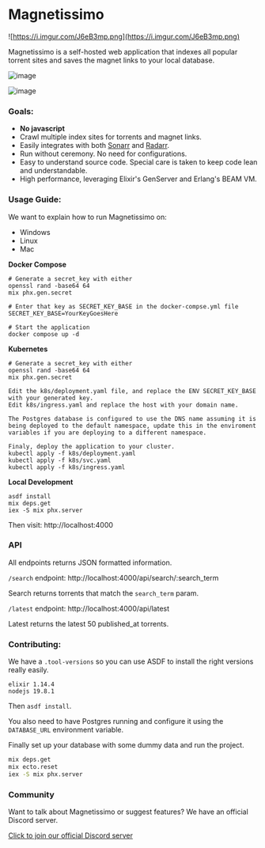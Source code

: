 # Magnetissimo

![https://i.imgur.com/J6eB3mp.png](https://i.imgur.com/J6eB3mp.png)

Magnetissimo is a self-hosted web application that indexes all
popular torrent sites and saves the magnet links to your local
database.

![image](https://user-images.githubusercontent.com/686715/231510383-cc0e8f00-0cf7-4990-8933-4185a69e4f0e.png)

![image](https://user-images.githubusercontent.com/686715/231512138-879737fc-02a9-43d0-a609-292a4fae6b2b.png)

### Goals:

- **No javascript**
- Crawl multiple index sites for torrents and magnet links.
- Easily integrates with both [Sonarr](https://github.com/Sonarr/Sonarr) and [Radarr](https://github.com/Radarr/Radarr).
- Run without ceremony. No need for configurations.
- Easy to understand source code. Special care is taken to keep code lean and understandable.
- High performance, leveraging Elixir's GenServer and Erlang's BEAM VM.

### Usage Guide:

We want to explain how to run Magnetissimo on:

- Windows
- Linux
- Mac

**Docker Compose**

```
# Generate a secret_key with either
openssl rand -base64 64
mix phx.gen.secret

# Enter that key as SECRET_KEY_BASE in the docker-compse.yml file
SECRET_KEY_BASE=YourKeyGoesHere

# Start the application
docker compose up -d
```

**Kubernetes**
```
# Generate a secret_key with either
openssl rand -base64 64
mix phx.gen.secret

Edit the k8s/deployment.yaml file, and replace the ENV SECRET_KEY_BASE with your generated key.
Edit k8s/ingress.yaml and replace the host with your domain name.

The Postgres database is configured to use the DNS name assuming it is being deployed to the default namespace, update this in the enviroment variables if you are deploying to a different namespace.

Finaly, deploy the application to your cluster.
kubectl apply -f k8s/deployment.yaml
kubectl apply -f k8s/svc.yaml
kubectl apply -f k8s/ingress.yaml
```
**Local Development**

```
asdf install
mix deps.get
iex -S mix phx.server
```

Then visit: http://localhost:4000

### API

All endpoints returns JSON formatted information.

`/search` endpoint: http://localhost:4000/api/search/:search_term

Search returns torrents that match the `search_term` param.

`/latest` endpoint: http://localhost:4000/api/latest

Latest returns the latest 50 published_at torrents.

### Contributing:

We have a `.tool-versions` so you can use ASDF to install the right versions
really easily.

```
elixir 1.14.4
nodejs 19.8.1
```

Then `asdf install`.

You also need to have Postgres running and configure it using the `DATABASE_URL`
environment variable.

Finally set up your database with some dummy data and run the project.

```bash
mix deps.get
mix ecto.reset
iex -S mix phx.server
```

### Community

Want to talk about Magnetissimo or suggest features? We have an official Discord server.

[Click to join our official Discord server](https://discord.gg/CFtGUaW)
